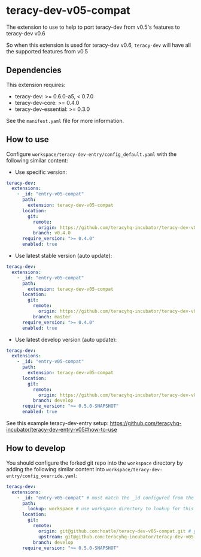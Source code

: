 # teracy-dev-v05-compat

The extension to use to help to port teracy-dev from v0.5's features to teracy-dev v0.6

So when this extension is used for teracy-dev v0.6, `teracy-dev` will have all the supported features
from v0.5


## Dependencies

This extension requires:

- teracy-dev:           >= 0.6.0-a5, < 0.7.0
- teracy-dev-core:      >= 0.4.0
- teracy-dev-essential: >= 0.3.0

See the `manifest.yaml` file for more information.


## How to use

Configure `workspace/teracy-dev-entry/config_default.yaml` with the following similar content:

- Use specific version:

```yaml
teracy-dev:
  extensions:
    - _id: "entry-v05-compat"
      path:
        extension: teracy-dev-v05-compat
      location:
        git:
          remote:
            origin: https://github.com/teracyhq-incubator/teracy-dev-v05-compat.git
          branch: v0.4.0
      require_version: ">= 0.4.0"
      enabled: true
```

- Use latest stable version (auto update):

```yaml
teracy-dev:
  extensions:
    - _id: "entry-v05-compat"
      path:
        extension: teracy-dev-v05-compat
      location:
        git:
          remote:
            origin: https://github.com/teracyhq-incubator/teracy-dev-v05-compat.git
          branch: master
      require_version: ">= 0.4.0"
      enabled: true
```

- Use latest develop version (auto update):

```yaml
teracy-dev:
  extensions:
    - _id: "entry-v05-compat"
      path:
        extension: teracy-dev-v05-compat
      location:
        git:
          remote:
            origin: https://github.com/teracyhq-incubator/teracy-dev-v05-compat.git
          branch: develop
      require_version: ">= 0.5.0-SNAPSHOT"
      enabled: true
```


See this example teracy-dev-entry setup: https://github.com/teracyhq-incubator/teracy-dev-entry-v05#how-to-use


## How to develop

You should configure the forked git repo into the `workspace` directory by adding the following
similar content into `workspace/teracy-dev-entry/config_override.yaml`:


```yaml
teracy-dev:
  extensions:
    - _id: "entry-v05-compat" # must match the _id configured from the config_default.yaml file
      path:
        lookup: workspace # use workspace directory to lookup for this extension
      location:
        git:
          remote:
            origin: git@github.com:hoatle/teracy-dev-v05-compat.git # your forked repo
            upstream: git@github.com:teracyhq-incubator/teracy-dev-v05-compat.git
          branch: develop
      require_version: ">= 0.5.0-SNAPSHOT"
```
